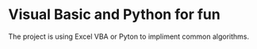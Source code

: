 # Visual Basic and Python for fun
The project is using Excel VBA or Pyton to impliment common algorithms. 
